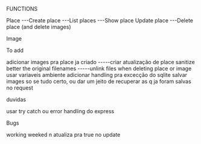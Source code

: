 FUNCTIONS

Place
---Create place
---List places
---Show place
Update place
---Delete place (and delete images)

Image

To add

adicionar images pra place ja criado
-----criar atualização de place
sanitize better the original filenames
-----unlink files when deleting place or image
usar variaveis ambiente
adicionar handling pra excecção do sqlite
salvar images so se tudo certo, ou dar um jeito de recuperar as q ja foram salvas no request

duvidas

usar try catch ou error handling do express


Bugs

working weeked n atualiza pra true no update

